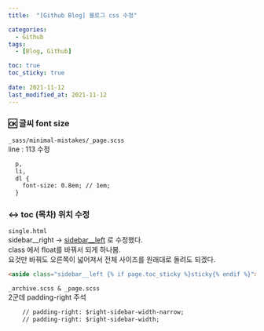 ```yaml
---
title:  "[Github Blog] 블로그 css 수정"

categories:
  - Github
tags:
  - [Blog, Github]

toc: true
toc_sticky: true
 
date: 2021-11-12
last_modified_at: 2021-11-12
---
```


### :ok: 글씨 font size   


`_sass/minimal-mistakes/_page.scss`    
 line : 113 수정    

```html   
  p,
  li,
  dl {
    font-size: 0.8em; // 1em;
  }
```

### :left_right_arrow: toc (목차) 위치 수정
`single.html`  
sidebar__right -> <u>sidebar__left</u> 로 수정했다.  
class 에서 float를 바꿔서 되게 하나봄.  
요것만 바꿔도 오른쪽이 넓어져서 전체 사이즈를 원래대로 돌려도 되겠다.

```html
<aside class="sidebar__left {% if page.toc_sticky %}sticky{% endif %}">
```

`_archive.scss & _page.scss`  
2군데 padding-right 주석

```html
    // padding-right: $right-sidebar-width-narrow;
    // padding-right: $right-sidebar-width;
```